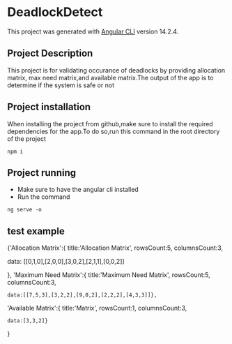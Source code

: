 # DeadlockDetect

This project was generated with [Angular CLI](https://github.com/angular/angular-cli) version 14.2.4.


## Project Description

This project is for validating occurance of deadlocks by providing allocation matrix, max need matrix,and available matrix.The output of the app is to determine if the system is safe or not


## Project installation
When installing the project from github,make sure to install the required dependencies for the app.To do so,run this command in the root directory of the project

```
npm i
```

## Project running

- Make sure to have the angular cli installed
- Run the command
```
ng serve -o
```

## test example


  {'Allocation Matrix':{
    title:'Allocation Matrix',
    rowsCount:5,
    columnsCount:3,
    
   data: [[0,1,0],[2,0,0],[3,0,2],[2,1,1],[0,0,2]]
  
  },
  'Maximum Need Matrix':{
    title:'Maximum Need Matrix',
    rowsCount:5,
    columnsCount:3,
  
    data:[[7,5,3],[3,2,2],[9,0,2],[2,2,2],[4,3,3]]},
  'Available Matrix':{
    title:'Matrix',
    rowsCount:1,
    columnsCount:3,

    data:[3,3,2]}



  }